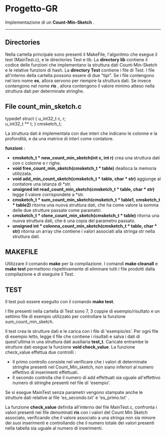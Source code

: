 # Progetto-GR
Implementazione di un **Count-Min-Sketch** .
***
## Directories
Nella cartella principale sono presenti il MakeFile, l'algoritmo che esegue il test (MainTest.c), e le directories Test e lib.
La **directory lib** contiene il codice delle funzioni che
implementano la struttura dati Count-Min-Sketch e le relative funzioni di hash.
La **directory Test** contiene i file di Test. I file all'interno della cartella possono essere di due "tipi". Se i file contengono nel loro
nome **es**, allora servono per riempire la struttura dati. Se invece contengono nel nome **ris** , allora contengono il valore minimo
atteso nella struttura dati per determinate stringhe.

## File count_min_sketch.c 
  
  typedef struct {
     u_int32_t c, r;     
            u_int32_t ** t;
  } cmsketch_t;
  
  La struttura dati è implementata con due interi che indicano le colonne e la profondità, e da 
  una matrice di interi come contatore.
  
  **funzioni** :
   * **cmsketch_t * new_count_min_sketch(int c, int r)** crea una struttura dati con c colonne e r righe.
   *  **void free_count_min_sketch(cmsketch_t * table)** dealloca la memoria utilizzata.
   *  **void add_min_count_sketch(cmsketch_t * table, char * str)** aggiunge al contatore una istanza di *str.
   *  **unsigned int read_count_min_sketch(cmsketch_t * table, char * str)** legge il valore corrispondete a *str.
   *  **cmsketch_t * sum_count_min_sketch(cmsketch_t * table1, cmsketch_t * table2)** ritorna una nuova struttura dati, che ha come valore la somma delle due strutture passate come parametri.
   *  **cmsketch_t * clone_count_min_sketch(cmsketch_t * table)** ritorna una nuova struttura dati, che è una copia del parametro passato.
   *  **unsigned int * colonna_count_min_sketch(cmsketch_t * table, char * str)** ritorna un array che contiene i valori associati alla stringa str nella struttura dati.
   
## MAKEFILE
 Utilizzare il comando **make** per la compilazione.
 I comandi **make cleanall** e **make test** permettono rispettivamente di eliminare tutti i file prodotti dalla compilazione e di eseguire il Test.
 
 ## TEST
 Il test può essere eseguito con il comando **make test**.
 
 I file presenti nella cartella di Test sono 7, 3 coppie di esempio/risultato e un settimo file di esempio utilizzato per controllare la funzione sum_count_min_sketch.
 
 Il test crea le strutture dati e le carica con i file di 'esempio/es'. Per ogni file di esempio letto, legge il file che contiene i risultati e salva i dati di quest'ultima in una struttura dati ausiliaria **test_t**. Caricate entrambe le strutture dati esegue la funzione **void check_value**. La funzione check_value effettua due controlli :
  * Il primo controllo consiste nel verificare che i valori di determinate stringhe presenti nel Count_Min_sketch, non siano inferiori al numero effettivo di inserimenti effettuati.
  * Il secondo controlla che il numero di add effettuati sia uguale all'effettivo numero di stringhe presenti nel file di 'esempio'.

Se si esegue MainTest senza parametri vengono stampate anche le strutture dati relative ai file 'es_secondo.txt' e 'es_primo.txt' .

La funzione **check_value** definita all'interno del file MainTest.c, confronta i valori presenti nei file denominati **ris** con i valori del Count Min Sketch associato, verificando che il valore associato a una stringa non sia minore dei suoi inserimenti e controllando che il numero totale dei valori presenti nella tabella sia uguale al numero di inserimenti.
 
  
  
  

